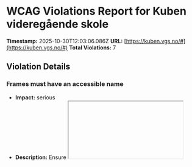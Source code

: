 # WCAG Violations Report for Kuben videregående skole

**Timestamp:** 2025-10-30T12:03:06.086Z
**URL:** [https://kuben.vgs.no/#](https://kuben.vgs.no/#)
**Total Violations:** 7

## Violation Details

### Frames must have an accessible name

- **Impact:** serious
- **Description:** Ensure <iframe> and <frame> elements have an accessible name
- **Help URL:** https://dequeuniversity.com/rules/axe/4.10/frame-title?application=playwright
- **Tags:** cat.text-alternatives, wcag2a, wcag412, section508, section508.22.i, TTv5, TT12.d, EN-301-549, EN-9.4.1.2
- **Count:** 2

#### Affected Elements:

- `.col-lg-4.col-md-6.col-12:nth-child(5) > .factbox.bg-color__white.block__container > .block__content > p:nth-child(1) > iframe`
- `.col-lg-4.col-md-6.col-12:nth-child(6) > .factbox.bg-color__white.block__container > .block__content > p:nth-child(1) > iframe`

### Banner landmark should not be contained in another landmark

- **Impact:** moderate
- **Description:** Ensure the banner landmark is at top level
- **Help URL:** https://dequeuniversity.com/rules/axe/4.10/landmark-banner-is-top-level?application=playwright
- **Tags:** cat.semantics, best-practice
- **Count:** 1

#### Affected Elements:

- `.aBannerLink`

### Document should not have more than one banner landmark

- **Impact:** moderate
- **Description:** Ensure the document has at most one banner landmark
- **Help URL:** https://dequeuniversity.com/rules/axe/4.10/landmark-no-duplicate-banner?application=playwright
- **Tags:** cat.semantics, best-practice
- **Count:** 1

#### Affected Elements:

- `.headMain`

### Landmarks should have a unique role or role/label/title (i.e. accessible name) combination

- **Impact:** moderate
- **Description:** Ensure landmarks are unique
- **Help URL:** https://dequeuniversity.com/rules/axe/4.10/landmark-unique?application=playwright
- **Tags:** cat.semantics, best-practice
- **Count:** 1

#### Affected Elements:

- `.headMain`

### All page content should be contained by landmarks

- **Impact:** moderate
- **Description:** Ensure all page content is contained by landmarks
- **Help URL:** https://dequeuniversity.com/rules/axe/4.10/region?application=playwright
- **Tags:** cat.keyboard, best-practice
- **Count:** 3

#### Affected Elements:

- `.mb-4`
- `#silktide-banner > p:nth-child(2)`
- `#silktide-banner > p:nth-child(3)`

### Scrollable region must have keyboard access

- **Impact:** serious
- **Description:** Ensure elements that have scrollable content are accessible by keyboard
- **Help URL:** https://dequeuniversity.com/rules/axe/4.10/scrollable-region-focusable?application=playwright
- **Tags:** cat.keyboard, wcag2a, wcag211, wcag213, TTv5, TT4.a, EN-301-549, EN-9.2.1.1, EN-9.2.1.3
- **Count:** 1

#### Affected Elements:

- `.dropdown-menu > .login-wrapper.flex-column.d-flex`

### Elements should not have tabindex greater than zero

- **Impact:** serious
- **Description:** Ensure tabindex attribute values are not greater than 0
- **Help URL:** https://dequeuniversity.com/rules/axe/4.10/tabindex?application=playwright
- **Tags:** cat.keyboard, best-practice
- **Count:** 1

#### Affected Elements:

- `a[href$="#secMain"]`
